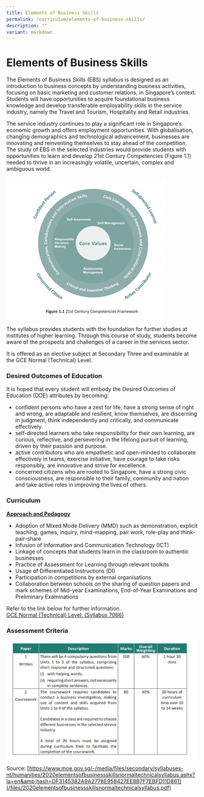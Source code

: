 ```yaml
---
title: Elements of Business Skills
permalink: /curriculum/elements-of-business-skills/
description: ""
variant: markdown
---
```

Elements of Business Skills
===========================
The Elements of Business Skills (EBS) syllabus is designed as an introduction to business concepts by understanding business activities, focusing on basic marketing and customer relations, in Singapore’s context. Students will have opportunities to acquire foundational business knowledge and develop transferable employability skills in the service industry, namely the Travel and Tourism, Hospitality and Retail industries.

  

The service industry continues to play a significant role in Singapore’s economic growth and offers employment opportunities. With globalisation, changing demographics and technological advancement, businesses are innovating and reinventing themselves to stay ahead of the competition. The study of EBS in the selected industries would provide students with opportunities to learn and develop 21st Century Competencies (Figure 1.1) needed to thrive in an increasingly volatile, uncertain, complex and ambiguous world.

![](/images/ebs1.jpg)

The syllabus provides students with the foundation for further studies at institutes of higher learning. Through this course of study, students become aware of the prospects and challenges of a career in the services sector.

It is offered as an elective subject at Secondary Three and examinable at the GCE Normal (Technical) Level.


### Desired Outcomes of Education

It is hoped that every student will embody the Desired Outcomes of Education (DOE) attributes by becoming:  

* confident persons who have a zest for life, have a strong sense of right and wrong, are adaptable and resilient, know themselves, are discerning in judgment, think independently and critically, and communicate effectively.
* self-directed learners who take responsibility for their own learning, are curious, reflective, and persevering in the lifelong pursuit of learning, driven by their passion and purpose.
* active contributors who are empathetic and open-minded to collaborate effectively in teams, exercise initiative, have courage to take risks responsibly, are innovative and strive for excellence.
* concerned citizens who are rooted to Singapore, have a strong civic consciousness, are responsible to their family, community and nation and take active roles in improving the lives of others.

### Curriculum

<u><b>Approach and Pedagogy</b></u>

*   Adoption of Mixed Mode Delivery (MMD) such as demonstration, explicit teaching, games,&nbsp;inquiry, mind-mapping, pair work, role-play and think-pair-share
*   Infusion of Information and Communication Technology (ICT)
*   Linkage of concepts that students learn in the classroom to authentic businesses
*   Practice of Assessment for Learning through relevant toolkits
*   Usage of Differentiated Instructions (DI)
*   Participation in competitions by external organisations
*   Collaboration between schools on the sharing of question papers and mark schemes of Mid-year Examinations, End-of-Year Examinations and Preliminary Examinations

Refer to the link below for further information. <br>
[GCE Normal (Technical) Level: (Syllabus 7066)](/files/7066_y21_sy.pdf)


### Assessment Criteria

![](/images/ebs2.jpg)


Source:&nbsp;[https://www.moe.gov.sg/-/media/files/secondary/syllabuses-nt/humanities/2020elementsofbusinessskillsnormaltechnicalsyllabus.ashx?la=en&amp;hash=DF3145382A9A2778E958427EE8B7F7EBFD11D861](/files/2020elementsofbusinessskillsnormaltechnicalsyllabus.pdf)